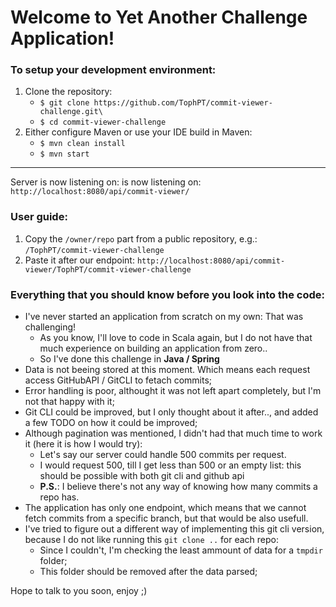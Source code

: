 # Welcome to Yet Another Challenge Application!

### To setup your development environment:
1. Clone the repository:
   * `$ git clone https://github.com/TophPT/commit-viewer-challenge.git\`
   * `$ cd commit-viewer-challenge`
2. Either configure Maven or use your IDE build in Maven:
   * `$ mvn clean install`
   * `$ mvn start`
---

Server is now listening on: is now listening on: `http://localhost:8080/api/commit-viewer/`

### User guide:
1. Copy the `/owner/repo` part from a public repository, e.g.: `/TophPT/commit-viewer-challenge`
2. Paste it after our endpoint: `http://localhost:8080/api/commit-viewer/TophPT/commit-viewer-challenge`

### Everything that you should know before you look into the code:
 * I've never started an application from scratch on my own: That was challenging!
   * As you know, I'll love to code in Scala again, but I do not have that much experience on building an application from zero..
   * So I've done this challenge in **Java / Spring**
 * Data is not beeing stored at this moment. Which means each request access GitHubAPI / GitCLI to fetach commits;
 * Error handling is poor, althought it was not left apart completely, but I'm not that happy with it;
 * Git CLI could be improved, but I only thought about it after.., and added a few TODO on how it could be improved;
 * Although pagination was mentioned, I didn't had that much time to work it (here it is how I would try):
   * Let's say our server could handle 500 commits per request.
   * I would request 500, till I get less than 500 or an empty list: this should be possible with both git cli and github api
   * **P.S.**: I believe there's not any way of knowing how many commits a repo has.
 * The application has only one endpoint, which means that we cannot fetch commits from a specific branch, but that would be also usefull.
 * I've tried to figure out a different way of implementing this git cli version, because I do not like running this `git clone ..` for each repo:
   * Since I couldn't, I'm checking the least ammount of data for a `tmpdir` folder;
   * This folder should be removed after the data parsed;

Hope to talk to you soon, enjoy ;)
